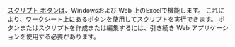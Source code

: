 [スクリプト ボタンは](../develop/script-buttons.md)、Windowsおよび Web 上のExcelで機能します。 これにより、ワークシート上にあるボタンを使用してスクリプトを実行できます。 ボタンまたはスクリプトを作成または編集するには、引き続き Web アプリケーションを使用する必要があります。
